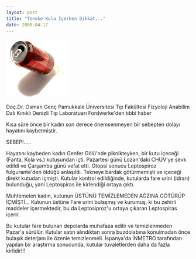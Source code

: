 ```yaml
---
layout: post
title: "Teneke Kola İçerken Dikkat..."
date: 2008-04-17
---
```


![Teneke Kutu](/images/donence_coke.jpg)

Doç.Dr. Osman Genç Pamukkale Üniversitesi Tıp Fakültesi Fizyoloji Anabilim Dalı Kınıklı Denizli Tıp Laboratuarı Fordwerke'den tıbbi haber

Kısa süre önce bir kadın son derece önemsenmeyen bir sebepten dolayı hayatını kaybetmiştir.

SEBEP!.....

Hayatını kaybeden kadın Genfer Gölü'nde piknikteyken, bir kutu içeceği (Fanta, Kola vs.) kutusundan içti. Pazartesi günü Lozan'daki CHUV'ye sevk edildi ve Çarşamba günü vefat etti. Otopsi sonucu Leptospiroz fulgurante'den öldüğü anlaşıldı. Tekneye bardak götürmemişti ve içeceği direkt kutudan içmişti. Kutular kontrol edildiğinde, kutularda fare urini (idrarı) bulunduğu, yani Leptospiras ile kirlendiği ortaya çıktı.

Muhtemelen kadın, kutunun ÜSTÜNÜ TEMİZLEMEDEN AĞZINA GÖTÜRÜP İÇMİŞTİ... Kutunun üstüne Fare urini bulaşmış ve kurumuş, ki bu zehirli maddeler içermektedir, bu da Leptosiproz'u ortaya çıkaran Leptospiras içerir.

Bu kutular fare bulunan depolarda muhafaza edilir ve temizlenmeden Pazar'a sürülür. Kutular satın alındıktan sonra buzdolabına konulmadan önce bulaşık deterjanı ile özenle temizlenmeli. İspanya'da İNMETRO tarafından yapılan bir araştırma sonucunda, kutular tuvaletlerden daha da fazla kirlidir!!!
